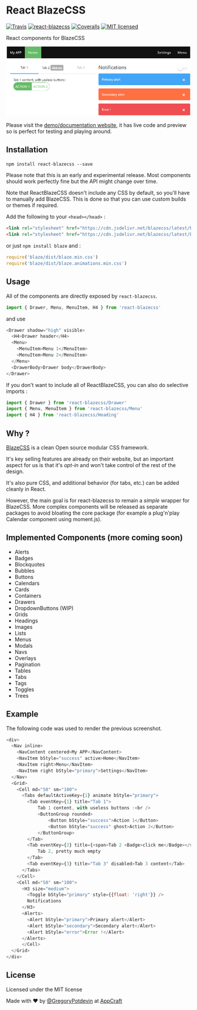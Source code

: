 # React BlazeCSS

[![Travis][build-badge]][build]
[![react-blazecss][npm-badge]][npm]
[![Coveralls][coveralls-badge]][coveralls]
[![MIT licensed](https://img.shields.io/badge/license-MIT-blue.svg?style=flat-square)](https://raw.githubusercontent.com/appcraft/react-blazecss/master/LICENSE.md)

React components for BlazeCSS

[build-badge]: https://img.shields.io/travis/appcraft/react-blazecss/master.svg?style=flat-square
[build]: https://travis-ci.org/appcraft/react-blazecss

[npm-badge]: https://img.shields.io/npm/v/react-blazecss.svg?style=flat-square
[npm]: https://www.npmjs.org/package/react-blazecss

[coveralls-badge]: https://img.shields.io/coveralls/appcraft/react-blazecss/master.svg?style=flat-square
[coveralls]: https://coveralls.io/github/appcraft/react-blazecss

![Preview](doc/example.png?raw=true "Preview")

Please visit the [demo/documentation website](https://appcraft.github.io/react-blazecss/), it has live code and preview so is perfect for testing and playing around.

## Installation

`npm install react-blazecss --save`

Please note that this is an early and experimental release. Most components should work perfectly fine but the API might change over time.

Note that ReactBlazeCSS doesn't include any CSS by default, so you'll have to manually add BlazeCSS. This is done so that you can use custom builds or themes if required.

Add the following to your `<head></head>` :
```html
<link rel="stylesheet" href="https://cdn.jsdelivr.net/blazecss/latest/blaze.min.css">
<link rel="stylesheet" href="https://cdn.jsdelivr.net/blazecss/latest/blaze.animations.min.css">
```

or just `npm install blaze` and :
```javascript
require('blaze/dist/blaze.min.css')
require('blaze/dist/blaze.animations.min.css')
```

## Usage

All of the components are directly exposed by `react-blazecss`. 
```javascript
import { Drawer, Menu, MenuItem, H4 } from 'react-blazecss'
```

and use 

```javascript
<Drawer shadow="high" visible>
  <H4>Drawer header</H4>
  <Menu>
    <MenuItem>Menu 1</MenuItem>
    <MenuItem>Menu 2</MenuItem>
  </Menu>
  <DrawerBody>Drawer body</DrawerBody>
</Drawer>
```

If you don't want to include all of ReactBlazeCSS, you can also do selective imports :

```javascript
import { Drawer } from 'react-blazecss/Drawer'
import { Menu, MenuItem } from 'react-blazecss/Menu'
import { H4 } from 'react-blazecss/Heading'
```

## Why ?

[BlazeCSS](http://blazecss.com/) is a clean Open source modular CSS framework.

It's key selling features are already on their website, but an important aspect for us is that it's *opt-in* and won't take control of the rest of the design.

It's also pure CSS, and additional behavior (for tabs, etc.) can be added cleanly in React.

However, the main goal is for react-blazecss to remain a *simple* wrapper for BlazeCSS. More complex components will be released as separate packages to avoid bloating the core package (for example a plug'n'play Calendar component using moment.js).

## Implemented Components (more coming soon)

- Alerts
- Badges
- Blockquotes
- Bubbles
- Buttons
- Calendars
- Cards
- Containers
- Drawers
- DropdownButtons (WIP)
- Grids
- Headings
- Images
- Lists
- Menus
- Modals
- Navs
- Overlays
- Pagination
- Tables
- Tabs
- Tags
- Toggles
- Trees

## Example

The following code was used to render the previous screenshot.

```javascript
<div>
  <Nav inline>
    <NavContent centered>My APP</NavContent>
    <NavItem bStyle="success" active>Home</NavItem>
    <NavItem right>Menu</NavItem>
    <NavItem right bStyle="primary">Settings</NavItem>
  </Nav>
  <Grid>
    <Cell md="50" sm="100">
      <Tabs defaultActiveKey={1} animate bStyle="primary">
        <Tab eventKey={1} title="Tab 1">
            Tab 1 content, with useless buttons :<br />
            <ButtonGroup rounded>
                <Button bStyle="success">Action 1</Button>
                <Button bStyle="success" ghost>Action 2</Button>
            </ButtonGroup>
        </Tab>
        <Tab eventKey={2} title={<span>Tab 2 <Badge>click me</Badge></span>}>
            Tab 2, pretty much empty
        </Tab>
        <Tab eventKey={3} title="Tab 3" disabled>Tab 3 content</Tab>
      </Tabs>
    </Cell>
    <Cell md="50" sm="100">
      <H3 size="medium">
        <Toggle bStyle="primary" style={{float: 'right'}} />
        Notifications
      </H3>
      <Alerts>
        <Alert bStyle="primary">Primary alert</Alert>
        <Alert bStyle="secondary">Secondary alert</Alert>
        <Alert bStyle="error">Error !</Alert>
      </Alerts>
      </Cell>
  </Grid>
</div>
```

## License

Licensed under the MIT license

Made with ♥ by [@GregoryPotdevin](https://twitter.com/GregoryPotdevin) at [AppCraft](http://www.appcraft.fr/)
